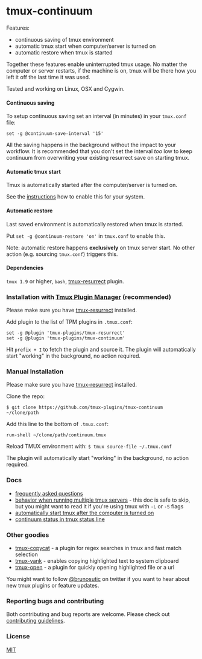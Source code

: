 # tmux-continuum

Features:

- continuous saving of tmux environment
- automatic tmux start when computer/server is turned on
- automatic restore when tmux is started

Together these features enable uninterrupted tmux usage. No matter the computer
or server restarts, if the machine is on, tmux will be there how you left it off
the last time it was used.

Tested and working on Linux, OSX and Cygwin.

#### Continuous saving

To setup continuous saving set an interval (in minutes) in your
`tmux.conf` file:

    set -g @continuum-save-interval '15'

All the saving happens in the background without the impact to your workflow.
It is recommended that you don't set the interval *too* low to keep 
continuum from overwriting your existing resurrect save on starting tmux.



#### Automatic tmux start

Tmux is automatically started after the computer/server is turned on.

See the [instructions](docs/automatic_start.md) how to enable this for your
system.

#### Automatic restore

Last saved environment is automatically restored when tmux is started.

Put `set -g @continuum-restore 'on'` in `tmux.conf` to enable this.

Note: automatic restore happens **exclusively** on tmux server start. No other
action (e.g. sourcing `tmux.conf`) triggers this.

#### Dependencies

`tmux 1.9` or higher, `bash`,
[tmux-resurrect](https://github.com/tmux-plugins/tmux-resurrect) plugin.

### Installation with [Tmux Plugin Manager](https://github.com/tmux-plugins/tpm) (recommended)

Please make sure you have
[tmux-resurrect](https://github.com/tmux-plugins/tmux-resurrect) installed.

Add plugin to the list of TPM plugins in `.tmux.conf`:

    set -g @plugin 'tmux-plugins/tmux-resurrect'
    set -g @plugin 'tmux-plugins/tmux-continuum'

Hit `prefix + I` to fetch the plugin and source it. The plugin will
automatically start "working" in the background, no action required.

### Manual Installation

Please make sure you have
[tmux-resurrect](https://github.com/tmux-plugins/tmux-resurrect) installed.

Clone the repo:

    $ git clone https://github.com/tmux-plugins/tmux-continuum ~/clone/path

Add this line to the bottom of `.tmux.conf`:

    run-shell ~/clone/path/continuum.tmux

Reload TMUX environment with: `$ tmux source-file ~/.tmux.conf`

The plugin will automatically start "working" in the background, no action
required.

### Docs

- [frequently asked questions](docs/faq.md)
- [behavior when running multiple tmux servers](docs/multiple_tmux_servers.md) -
  this doc is safe to skip, but you might want to read it if you're using tmux
  with `-L` or `-S` flags
- [automatically start tmux after the computer is turned on](docs/automatic_start.md)
- [continuum status in tmux status line](docs/continuum_status.md)

### Other goodies

- [tmux-copycat](https://github.com/tmux-plugins/tmux-copycat) - a plugin for
  regex searches in tmux and fast match selection
- [tmux-yank](https://github.com/tmux-plugins/tmux-yank) - enables copying
  highlighted text to system clipboard
- [tmux-open](https://github.com/tmux-plugins/tmux-open) - a plugin for quickly
  opening highlighted file or a url

You might want to follow [@brunosutic](https://twitter.com/brunosutic) on
twitter if you want to hear about new tmux plugins or feature updates.

### Reporting bugs and contributing

Both contributing and bug reports are welcome. Please check out
[contributing guidelines](CONTRIBUTING.md).

### License
[MIT](LICENSE.md)
